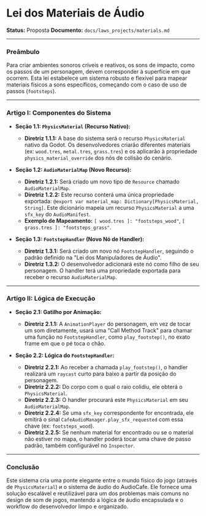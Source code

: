 # Lei dos Materiais de Áudio

**Status:** Proposta
**Documento:** `docs/laws_projects/materials.md`

---

### **Preâmbulo**

Para criar ambientes sonoros críveis e reativos, os sons de impacto, como os passos de um personagem, devem corresponder à superfície em que ocorrem. Esta lei estabelece um sistema robusto e flexível para mapear materiais físicos a sons específicos, começando com o caso de uso de passos (`footsteps`).

---

### **Artigo I: Componentes do Sistema**

*   **Seção 1.1: `PhysicsMaterial` (Recurso Nativo):**
    *   **Diretriz 1.1.1:** A base do sistema será o recurso `PhysicsMaterial` nativo da Godot. Os desenvolvedores criarão diferentes materiais (ex: `wood.tres`, `metal.tres`, `grass.tres`) e os aplicarão à propriedade `physics_material_override` dos nós de colisão do cenário.

*   **Seção 1.2: `AudioMaterialMap` (Novo Recurso):**
    *   **Diretriz 1.2.1:** Será criado um novo tipo de `Resource` chamado `AudioMaterialMap`.
    *   **Diretriz 1.2.2:** Este recurso conterá uma única propriedade exportada: `@export var material_map: Dictionary[PhysicsMaterial, String]`. Este dicionário mapeia um recurso `PhysicsMaterial` a uma `sfx_key` do `AudioManifest`.
    *   **Exemplo de Mapeamento:** `[ wood.tres ]: "footsteps_wood"`, `[ grass.tres ]: "footsteps_grass"`.

*   **Seção 1.3: `FootstepHandler` (Novo Nó de Handler):**
    *   **Diretriz 1.3.1:** Será criado um novo nó `FootstepHandler`, seguindo o padrão definido na "Lei dos Manipuladores de Áudio".
    *   **Diretriz 1.3.2:** O desenvolvedor adicionará este nó como filho de seu personagem. O handler terá uma propriedade exportada para receber o recurso `AudioMaterialMap`.

---

### **Artigo II: Lógica de Execução**

*   **Seção 2.1: Gatilho por Animação:**
    *   **Diretriz 2.1.1:** A `AnimationPlayer` do personagem, em vez de tocar um som diretamente, usará uma "Call Method Track" para chamar uma função no `FootstepHandler`, como `play_footstep()`, no exato frame em que o pé toca o chão.

*   **Seção 2.2: Lógica do `FootstepHandler`:**
    *   **Diretriz 2.2.1:** Ao receber a chamada `play_footstep()`, o handler realizará um `raycast` curto para baixo a partir da posição do personagem.
    *   **Diretriz 2.2.2:** Do corpo com o qual o raio colidiu, ele obterá o `PhysicsMaterial`.
    *   **Diretriz 2.2.3:** O handler procurará este `PhysicsMaterial` em seu `AudioMaterialMap`.
    *   **Diretriz 2.2.4:** Se uma `sfx_key` correspondente for encontrada, ele emitirá o sinal `CafeAudioManager.play_sfx_requested` com essa chave (ex: `footsteps_wood`).
    *   **Diretriz 2.2.5:** Se nenhum material for encontrado ou se o material não estiver no mapa, o handler poderá tocar uma chave de passo padrão, também configurável no `Inspector`.

---

### **Conclusão**

Este sistema cria uma ponte elegante entre o mundo físico do jogo (através de `PhysicsMaterial`) и o sistema de áudio do AudioCafe. Ele fornece uma solução escalável e reutilizável para um dos problemas mais comuns no design de som de jogos, mantendo a lógica de áudio encapsulada e o workflow do desenvolvedor limpo e organizado.
